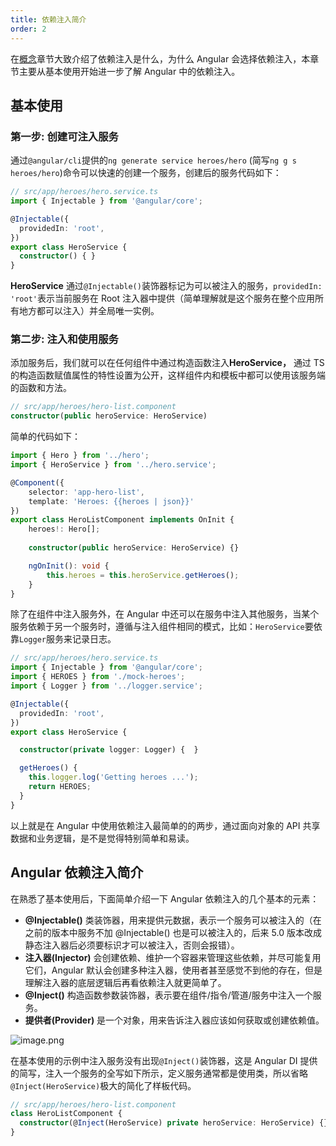 ```yaml
---
title: 依赖注入简介
order: 2
---
```


在[概念](docs/di/concept)章节大致介绍了依赖注入是什么，为什么 Angular 会选择依赖注入，本章节主要从基本使用开始进一步了解 Angular 中的依赖注入。

## 基本使用

### 第一步: 创建可注入服务

通过`@angular/cli`提供的`ng generate service heroes/hero` (简写`ng g s heroes/hero`)命令可以快速的创建一个服务，创建后的服务代码如下：

```ts
// src/app/heroes/hero.service.ts
import { Injectable } from '@angular/core';

@Injectable({
  providedIn: 'root',
})
export class HeroService {
  constructor() { }
}
```
**HeroService** 通过`@Injectable()`装饰器标记为可以被注入的服务，`providedIn: 'root'`表示当前服务在 Root 注入器中提供（简单理解就是这个服务在整个应用所有地方都可以注入）并全局唯一实例。

### 第二步: 注入和使用服务
添加服务后，我们就可以在任何组件中通过构造函数注入**HeroService，** 通过 TS 的构造函数赋值属性的特性设置为公开，这样组件内和模板中都可以使用该服务端的函数和方法。

```ts
// src/app/heroes/hero-list.component
constructor(public heroService: HeroService)
```

简单的代码如下：

```ts
import { Hero } from '../hero';
import { HeroService } from '../hero.service';

@Component({
    selector: 'app-hero-list',
    template: 'Heroes: {{heroes | json}}'
})
export class HeroListComponent implements OnInit {
    heroes!: Hero[];
    
    constructor(public heroService: HeroService) {}

    ngOnInit(): void {
        this.heroes = this.heroService.getHeroes();
    }
}
```

除了在组件中注入服务外，在 Angular 中还可以在服务中注入其他服务，当某个服务依赖于另一个服务时，遵循与注入组件相同的模式，比如：`HeroService`要依靠`Logger`服务来记录日志。

```ts
// src/app/heroes/hero.service.ts
import { Injectable } from '@angular/core';
import { HEROES } from './mock-heroes';
import { Logger } from '../logger.service';

@Injectable({
  providedIn: 'root',
})
export class HeroService {

  constructor(private logger: Logger) {  }

  getHeroes() {
    this.logger.log('Getting heroes ...');
    return HEROES;
  }
}
```

以上就是在 Angular 中使用依赖注入最简单的的两步，通过面向对象的 API 共享数据和业务逻辑，是不是觉得特别简单和易读。

## Angular 依赖注入简介

在熟悉了基本使用后，下面简单介绍一下 Angular 依赖注入的几个基本的元素：

- **@Injectable()** 类装饰器，用来提供元数据，表示一个服务可以被注入的（在之前的版本中服务不加 @Injectable() 也是可以被注入的，后来 5.0 版本改成静态注入器后必须要标识才可以被注入，否则会报错）。
- **注入器(Injector)** 会创建依赖、维护一个容器来管理这些依赖，并尽可能复用它们，Angular 默认会创建多种注入器，使用者甚至感觉不到他的存在，但是理解注入器的底层逻辑后再看依赖注入就更简单了。
- **@Inject()** 构造函数参数装饰器，表示要在组件/指令/管道/服务中注入一个服务。
- **提供者(Provider)** 是一个对象，用来告诉注入器应该如何获取或创建依赖值。

![image.png](assets/images/di/intro-01.png)

<alert>在基本使用的示例中注入服务没有出现`@Inject()`装饰器，这是 Angular DI 提供的简写，注入一个服务的全写如下所示，定义服务通常都是使用类，所以省略`@Inject(HeroService)`极大的简化了样板代码。</alert>

```ts
// src/app/heroes/hero-list.component
class HeroListComponent {
  constructor(@Inject(HeroService) private heroService: HeroService) {}
}
```
